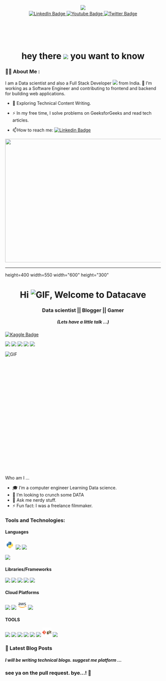 
<div id="header" align="center">
  <img src="https://media.giphy.com/media/M9gbBd9nbDrOTu1Mqx/giphy.gif" width="100"/>
</div>
<div id="badges" align="center">
  <a href="your-linkedin-URL">
    <img src="https://img.shields.io/badge/LinkedIn-blue?style=for-the-badge&logo=linkedin&logoColor=white" alt="LinkedIn Badge"/>
  </a>
  <a href="your-youtube-URL">
    <img src="https://img.shields.io/badge/YouTube-red?style=for-the-badge&logo=youtube&logoColor=white" alt="Youtube Badge"/>
  </a>
  <a href="your-twitter-URL">
    <img src="https://img.shields.io/badge/Twitter-blue?style=for-the-badge&logo=twitter&logoColor=white" alt="Twitter Badge"/>
  </a>
</div>
<h1 align="center">
<img src="https://komarev.com/ghpvc/?username=your-github-username&style=flat-square&color=blue" alt=""/>
</h1>
<h1 align="center">
  hey there
  <img src="https://media.giphy.com/media/hvRJCLFzcasrR4ia7z/giphy.gif" width="30px"/>
  you want to know
</h1>

### :man_technologist: About Me :
I am a Data scientist and also a Full Stack Developer <img src="https://media.giphy.com/media/WUlplcMpOCEmTGBtBW/giphy.gif" width="30"> from India.
 :telescope: I’m working as a Software Engineer and contributing to frontend and backend for building web applications.

- :seedling: Exploring Technical Content Writing.

- :zap: In my free time, I solve problems on GeeksforGeeks and read tech articles.

- :mailbox:How to reach me: [![Linkedin Badge](https://img.shields.io/badge/-kakbar-blue?style=flat&logo=Linkedin&logoColor=white)](your-linkedin-url)

 
 <img src="https://media.giphy.com/media/dWesBcTLavkZuG35MI/giphy.gif" width="550" height="400"/>



---
height=400 width=550
width="600" height="300"

<h1 align="center">Hi <img height=30 width=30 alt="GIF" src="https://raw.githubusercontent.com/MartinHeinz/MartinHeinz/master/wave.gif" />, Welcome to Datacave</h1>
<h3 align="center">Data scientist || Blogger || Gamer </h3>

<h5 align="center"><i>(Lets have a little talk ...)</i></h5>

[![Kaggle Badge](https://img.shields.io/badge/-Amrit's_kaggle-1ca0f1?style=flat&labelColor=1ca0f1&logo=Kaggle&logoColor=white&link=https://www.kaggle.com/amritsingh02)](https://www.kaggle.com/amritsingh02)

[<img src="https://img.icons8.com/color/48/000000/twitter.png" width="3.5%"/>](https://twitter.com/01_Sangramsingh)
[<img src="https://img.icons8.com/color/48/000000/linkedin.png" width="3.5%"/>](https://www.linkedin.com/in/amrit-pritam-sangramsingh-493b7a176//)
[<img src="https://img.icons8.com/fluent/48/000000/facebook-new.png" width="3.5%"/>](https://www.facebook.com/avi.dangat.9/)
[<img src="https://img.icons8.com/fluent/48/000000/instagram-new.png" width="3.5%"/>](https://www.instagram.com/avidangat/)
<a href="mailto:amritpritam20@gmail.com"> <img src="https://img.icons8.com/fluent/48/000000/gmail.png" width="3.5%"/> </a> 



<img align="right" img height=400 width=550 alt="GIF" src="https://i.pinimg.com/originals/a0/f8/5c/a0f85c35e406acb5b84c13dae888d5a3.gif" />

Who am I ...

- 🎓 I’m a computer engineer Learning Data science.
- 👯 I’m looking to crunch some DATA
- 💬 Ask me nerdy stuff.
- ⚡ Fun fact: I was a freelance filmmaker.
<!--
### Recent Projects 🎉🎉
- [Harvestify](https://github.com/dangatavi/Thyroid_detection)
- 
-->

### Tools and Technologies:

#### Languages
<code><img height="30" src="https://raw.githubusercontent.com/github/explore/80688e429a7d4ef2fca1e82350fe8e3517d3494d/topics/python/python.png"></code>
<code><img height="30" src="https://media3.picsearch.com/is?mteCvNyMbT89nw9fI_RmMapEXJ-r-xw68b9gyDU-tKw&height=295"></code>
<code><img height="30" src="https://upload.wikimedia.org/wikipedia/commons/thumb/1/1b/R_logo.svg/724px-R_logo.svg.png"></code>

<code><img height="30" src="https://e7.pngegg.com/pngimages/465/779/png-clipart-blue-and-white-c-logo-the-c-programming-language-computer-programming-computer-icons-programmer-blue-angle.png"></code>

#### Libraries/Frameworks
<code><img height="30" src="https://amiradata.com/wp-content/uploads/2020/02/pandas-python.png"></code>
<code><img height="30" src="https://upload.wikimedia.org/wikipedia/commons/thumb/8/84/Matplotlib_icon.svg/1024px-Matplotlib_icon.svg.png"></code>
<code><img height="30" src="https://upload.wikimedia.org/wikipedia/commons/thumb/2/2d/Tensorflow_logo.svg/718px-Tensorflow_logo.svg.png"></code>
<code><img height="30" src="https://www.pngitem.com/pimgs/m/31-310639_pytorch-logo-png-transparent-png.png"></code>
<code><img height="30" src="https://icon2.cleanpng.com/20180802/iwp/kisspng-flask-by-example-python-web-framework-bottle-lico-softwares-websites-press-services-product-5b634c8e416770.5741331515332343182679.jpg"></code>

#### Cloud Platforms
<code><img height="30" src="https://colab.research.google.com/img/colab_favicon_256px.png"></code>
<code><img height="30" src="https://avatars2.githubusercontent.com/u/2810941?v=3&s=96"></code>
<code><img height="30" src="https://raw.githubusercontent.com/github/explore/80688e429a7d4ef2fca1e82350fe8e3517d3494d/topics/aws/aws.png"></code>
<code><img height="30" src="https://i.pinimg.com/originals/b0/b1/8b/b0b18bd010c5851b5f82d0a98bfde369.png"></code>

#### TOOLS
<code><img height="30" src="https://store-images.s-microsoft.com/image/apps.9729.14405452487353876.a6612b1c-3bfc-46da-ad7e-0dd83b65757d.be9b17fe-9781-42f6-9a3e-4914ef774843?mode=scale&q=90&h=300&w=300"></code>
<code><img height="30" src="https://i.pinimg.com/originals/86/35/88/863588a71e465cc3aa5d822c0feafea9.png"></code>
<code><img height="30" src="https://download.logo.wine/logo/Microsoft_Excel/Microsoft_Excel-Logo.wine.png"></code>
<code><img height="30" src="https://upload.wikimedia.org/wikipedia/commons/thumb/0/08/Google_Sheets_logo.svg/1200px-Google_Sheets_logo.svg.png"></code>
<code><img height="30" src="https://p1.hiclipart.com/preview/233/348/954/numix-circle-for-windows-rstudio-icon-png-icon-thumbnail.jpg"></code>
<code><img height="30" src="https://www.psych.mcgill.ca/labs/mogillab/anaconda2/pkgs/anaconda-navigator-1.4.3-py27_0/lib/python2.7/site-packages/anaconda_navigator/static/images/anaconda-icon-1024x1024.png"></code>
<code><img height="30" src="https://raw.githubusercontent.com/github/explore/80688e429a7d4ef2fca1e82350fe8e3517d3494d/topics/git/git.png"></code>
<code><img height="30" src="https://www.docker.com/sites/default/files/d8/2019-07/vertical-logo-monochromatic.png"></code>








### 📕 Latest Blog Posts
##### I will be writing technical blogs. suggest me platform ...




### see ya on the pull request. bye...! 👋
